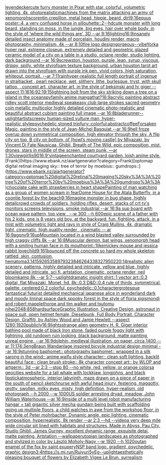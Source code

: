 [leyendecker](https://www.ebank.nz/aiartgenerator?category=leyendecker)[cute furry monster in Pixar with star, colorful, volumetric lighting, 4k, photorealistic](https://www.ebank.nz/aiartgenerator?category=cute%20furry%20monster%20in%20Pixar%20with%20star%2C%20colorful%2C%20volumetric%20lighting%2C%204k%2C%20photorealistic)[machines from the matrix attacking an army of xenomorphs](https://www.ebank.nz/aiartgenerator?category=machines%20from%20the%20matrix%20attacking%20an%20army%20of%20xenomorphs)[corentin crepillon, metal head, hippie, beard, dirt](https://www.ebank.nz/aiartgenerator?category=corentin%20crepillon%2C%20metal%20head%2C%20hippie%2C%20beard%2C%20dirt)[9:16](https://www.ebank.nz/aiartgenerator?category=9%3A16)[equus poster::4, a very confused horse in sillouhette::2](https://www.ebank.nz/aiartgenerator?category=equus%20poster%3A%3A4%2C%20a%20very%20confused%20horse%20in%20sillouhette%3A%3A2)[--hd](https://www.ebank.nz/aiartgenerator?category=--hd)[cute monster with long beard, standing on moss, in the jungle,  big eyes, hair over whole body, in the style of ‘where the wild things are’, 3D --ar 9:16](https://www.ebank.nz/aiartgenerator?category=cute%20monster%20with%20long%20beard%2C%20standing%20on%20moss%2C%20in%20the%20jungle%2C%20%20big%20eyes%2C%20hair%20over%20whole%20body%2C%20in%20the%20style%20of%20%E2%80%98where%20the%20wild%20things%20are%E2%80%99%2C%203D%20--ar%209%3A16)[lighting](https://www.ebank.nz/aiartgenerator?category=lighting)[16:9](https://www.ebank.nz/aiartgenerator?category=16%3A9)[insanely detailed insect anatomy made of porcelain, houdini render, macro photography,  minimalism, 4k --ar 8:10](https://www.ebank.nz/aiartgenerator?category=insanely%20detailed%20insect%20anatomy%20made%20of%20porcelain%2C%20houdini%20render%2C%20macro%20photography%2C%20%20minimalism%2C%204k%20--ar%208%3A10)[fire logo design](https://www.ebank.nz/aiartgenerator?category=fire%20logo%20design)[gorgeous](https://www.ebank.nz/aiartgenerator?category=gorgeous)[--vibe](https://www.ebank.nz/aiartgenerator?category=--vibe)[York](https://www.ebank.nz/aiartgenerator?category=York)[a hyper real, extreme closeup, extremely detailed and geometric glazed ceramic model of a city on a table in a studio, octane render, studio lighting, dark background --ar 16:9](https://www.ebank.nz/aiartgenerator?category=a%20hyper%20real%2C%20extreme%20closeup%2C%20extremely%20detailed%20and%20geometric%20glazed%20ceramic%20model%20of%20a%20city%20on%20a%20table%20in%20a%20studio%2C%20octane%20render%2C%20studio%20lighting%2C%20dark%20background%20--ar%2016%3A9)[screwston. houston, purple, lean, syrup, viscous, drippy, spilly. white styrofoam texture background. urban houston tarot art drawn into the styrofoam with purple ink pen. vivid colors, high saturation, whiteout. portrait. --ar 7:11](https://www.ebank.nz/aiartgenerator?category=screwston.%20houston%2C%20purple%2C%20lean%2C%20syrup%2C%20viscous%2C%20drippy%2C%20spilly.%20white%20styrofoam%20texture%20background.%20urban%20houston%20tarot%20art%20drawn%20into%20the%20styrofoam%20with%20purple%20ink%20pen.%20vivid%20colors%2C%20high%20saturation%2C%20whiteout.%20portrait.%20--ar%207%3A11)[rain](https://www.ebank.nz/aiartgenerator?category=rain)[hyper-realistic full length portrait of ingenue in straitjacket ,  pearl necklace, wet, slithery, lithe, burlesque, tryst, with skull tattoo,  , concept art, character art, in the style of beksinski and hr giger --aspect 11:16](https://www.ebank.nz/aiartgenerator?category=hyper-realistic%20full%20length%20portrait%20of%20ingenue%20in%20straitjacket%20%2C%20%20pearl%20necklace%2C%20wet%2C%20slithery%2C%20lithe%2C%20burlesque%2C%20tryst%2C%20with%20skull%20tattoo%2C%20%20%2C%20concept%20art%2C%20character%20art%2C%20in%20the%20style%20of%20beksinski%20and%20hr%20giger%20--aspect%2011%3A16)[16:9](https://www.ebank.nz/aiartgenerator?category=16%3A9)[2:1](https://www.ebank.nz/aiartgenerator?category=2%3A1)[9:15](https://www.ebank.nz/aiartgenerator?category=9%3A15)[lightning bolt from the sky striking down a tree on a island in the ocean](https://www.ebank.nz/aiartgenerator?category=lightning%20bolt%20from%20the%20sky%20striking%20down%20a%20tree%20on%20a%20island%20in%20the%20ocean)[spyfamily,anime,manga](https://www.ebank.nz/aiartgenerator?category=spyfamily%2Canime%2Cmanga)[that?](https://www.ebank.nz/aiartgenerator?category=that%3F)[16:9](https://www.ebank.nz/aiartgenerator?category=16%3A9)[acrylic painting abstract ridley scott interior medieval speakeasy club large strokes sacred geometry coin metallic multicolor highly detailed cinematic photo-realistic and beautiful abstract cubism painting full image --ar 16:8](https://www.ebank.nz/aiartgenerator?category=acrylic%20painting%20abstract%20ridley%20scott%20interior%20medieval%20speakeasy%20club%20large%20strokes%20sacred%20geometry%20coin%20metallic%20multicolor%20highly%20detailed%20cinematic%20photo-realistic%20and%20beautiful%20abstract%20cubism%20painting%20full%20image%20--ar%2016%3A8)[bladerunner](https://www.ebank.nz/aiartgenerator?category=bladerunner)[--uplight](https://www.ebank.nz/aiartgenerator?category=--uplight)[artists](https://www.ebank.nz/aiartgenerator?category=artists)[creepy human-sized vulture man, hyper-realistic,](https://www.ebank.nz/aiartgenerator?category=creepy%20human-sized%20vulture%20man%2C%20hyper-realistic%2C)[style](https://www.ebank.nz/aiartgenerator?category=style)[psychedelic stoned trip](https://www.ebank.nz/aiartgenerator?category=psychedelic%20stoned%20trip)[fury::colorful:abstract](https://www.ebank.nz/aiartgenerator?category=fury%3A%3Acolorful%3Aabstract)[coffee](https://www.ebank.nz/aiartgenerator?category=coffee)[Forsaken Magic, painting in the style of Jean-Michel Basquiat --ar 16:9](https://www.ebank.nz/aiartgenerator?category=Forsaken%20Magic%2C%20painting%20in%20the%20style%20of%20Jean-Michel%20Basquiat%20--ar%2016%3A9)[hell froze over](https://www.ebank.nz/aiartgenerator?category=hell%20froze%20over)[up down symmetrical composition, high elevator through the sky, A flip city on top, B city on bottom, of [howl’s moving castle] by Miyazaki, by Vincent Di Fate Nausicaa, Ghibli, Breath of The Wild, epic composition, mist, drones, stars in middle of the screen, steam punk, —ar 1:30](https://www.ebank.nz/aiartgenerator?category=up%20down%20symmetrical%20composition%2C%20high%20elevator%20through%20the%20sky%2C%20A%20flip%20city%20on%20top%2C%20B%20city%20on%20bottom%2C%20of%20%5Bhowl%E2%80%99s%20moving%20castle%5D%20by%20Miyazaki%2C%20by%20Vincent%20Di%20Fate%20Nausicaa%2C%20Ghibli%2C%20Breath%20of%20The%20Wild%2C%20epic%20composition%2C%20mist%2C%20drones%2C%20stars%20in%20middle%20of%20the%20screen%2C%20steam%20punk%2C%20%E2%80%94ar%201%3A30)[view](https://www.ebank.nz/aiartgenerator?category=view)[girl](https://www.ebank.nz/aiartgenerator?category=girl)[lis](https://www.ebank.nz/aiartgenerator?category=lis)[90](https://www.ebank.nz/aiartgenerator?category=90)[16:9](https://www.ebank.nz/aiartgenerator?category=16%3A9)[](https://www.ebank.nz/aiartgenerator?category=)['vintage](https://www.ebank.nz/aiartgenerator?category=%27vintage)[enchanted courtyard garden. loish anime style.](https://www.ebank.nz/aiartgenerator?category=enchanted%20courtyard%20garden.%20loish%20anime%20style.)[Frank](https://www.ebank.nz/aiartgenerator?category=Frank)[optomap digital retinal imaging sky:: tree of terror by moebius:: gumdrops::](https://www.ebank.nz/aiartgenerator?category=optomap%20digital%20retinal%20imaging%20sky%3A%3A%20tree%20of%20terror%20by%20moebius%3A%3A%20gumdrops%3A%3A)[chocolate cake with strawberries in heart shape](https://www.ebank.nz/aiartgenerator?category=chocolate%20cake%20with%20strawberries%20in%20heart%20shape)[Painting of man watching as a group of women scream in fear](https://www.ebank.nz/aiartgenerator?category=Painting%20of%20man%20watching%20as%20a%20group%20of%20women%20scream%20in%20fear)[Dome House for the Atala Butterfly, in a coontie forest by the beach](https://www.ebank.nz/aiartgenerator?category=Dome%20House%20for%20the%20Atala%20Butterfly%2C%20in%20a%20coontie%20forest%20by%20the%20beach)[9:16](https://www.ebank.nz/aiartgenerator?category=9%3A16)[imagine monster in bug shape, highly detail](https://www.ebank.nz/aiartgenerator?category=imagine%20monster%20in%20bug%20shape%2C%20highly%20detail)[crowd crowds of soldiers, holding rifles, desert, stacks of crt tv's monitors screens televisions, smoke industrial --ar 16:9](https://www.ebank.nz/aiartgenerator?category=crowd%20crowds%20of%20soldiers%2C%20holding%20rifles%2C%20desert%2C%20stacks%20of%20crt%20tv%27s%20monitors%20screens%20televisions%2C%20smoke%20industrial%20--ar%2016%3A9)[a sup board with ocean wave pattern, top view , --w 300 --h 600](https://www.ebank.nz/aiartgenerator?category=a%20sup%20board%20with%20ocean%20wave%20pattern%2C%20top%20view%20%2C%20--w%20300%20--h%20600)[epic scene of a father with his 2 kids. one is 8 years old boy.   at the backyard. fun. fightiing. attack. in a mist with volumetric light and rays in style of Craig Mullins, 4k, dramatic light, cinematic, high quality render , cinematic -- ar 16:9](https://www.ebank.nz/aiartgenerator?category=epic%20scene%20of%20a%20father%20with%20his%202%20kids.%20one%20is%208%20years%20old%20boy.%20%20%20at%20the%20backyard.%20fun.%20fightiing.%20attack.%20in%20a%20mist%20with%20volumetric%20light%20and%20rays%20in%20style%20of%20Craig%20Mullins%2C%204k%2C%20dramatic%20light%2C%20cinematic%2C%20high%20quality%20render%20%2C%20cinematic%20--%20ar%2016%3A9)[agony](https://www.ebank.nz/aiartgenerator?category=agony)[9:16](https://www.ebank.nz/aiartgenerator?category=9%3A16)[up](https://www.ebank.nz/aiartgenerator?category=up)[Mountain located in a wind blasted valley surrounded by high craggy cliffs 8k --ar 16:8](https://www.ebank.nz/aiartgenerator?category=Mountain%20located%20in%20a%20wind%20blasted%20valley%20surrounded%20by%20high%20craggy%20cliffs%208k%20--ar%2016%3A8)[Muscular demon, bat wings, xenomorph head with a smiling human face in its mouth](https://www.ebank.nz/aiartgenerator?category=Muscular%20demon%2C%20bat%20wings%2C%20xenomorph%20head%20with%20a%20smiling%20human%20face%20in%20its%20mouth)[print::1](https://www.ebank.nz/aiartgenerator?category=print%3A%3A1)[like](https://www.ebank.nz/aiartgenerator?category=like)[mickey mouse and jessica rabbit lovechild](https://www.ebank.nz/aiartgenerator?category=mickey%20mouse%20and%20jessica%20rabbit%20lovechild)[9:16](https://www.ebank.nz/aiartgenerator?category=9%3A16)[1](https://www.ebank.nz/aiartgenerator?category=1)[bounced off the concrete so hard my whole skeleton rattled, skin, contusion, hematoma](https://www.ebank.nz/aiartgenerator?category=bounced%20off%20the%20concrete%20so%20hard%20my%20whole%20skeleton%20rattled%2C%20skin%2C%20contusion%2C%20hematoma)[3.141592653589793238462643383279502](https://www.ebank.nz/aiartgenerator?category=3.141592653589793238462643383279502)[20:14](https://www.ebank.nz/aiartgenerator?category=20%3A14)[realistic alien scenery, patterns, highly detailed and intricate, yellow and blue, highly detailed and intricate, sci fi, artstation, cinematic, octane render, neil bloomkamp 8k --ar 5:7](https://www.ebank.nz/aiartgenerator?category=realistic%20alien%20scenery%2C%20patterns%2C%20highly%20detailed%20and%20intricate%2C%20yellow%20and%20blue%2C%20highly%20detailed%20and%20intricate%2C%20sci%20fi%2C%20artstation%2C%20cinematic%2C%20octane%20render%2C%20neil%20bloomkamp%208k%20--ar%205%3A7)[--uplight](https://www.ebank.nz/aiartgenerator?category=--uplight)[dramatic insight shirt::1 vector art::0.3 digital, flat Miyazaki, Monet, hd, 8k::0.3 D&D::0.4 rule of thirds, symmetrical, palette, centered:0.2 colorful, psychedelic::0.1](https://www.ebank.nz/aiartgenerator?category=dramatic%20insight%20shirt%3A%3A1%20vector%20art%3A%3A0.3%20digital%2C%20flat%20Miyazaki%2C%20Monet%2C%20hd%2C%208k%3A%3A0.3%20D%26D%3A%3A0.4%20rule%20of%20thirds%2C%20symmetrical%2C%20palette%2C%20centered%3A0.2%20colorful%2C%20psychedelic%3A%3A0.1)[character](https://www.ebank.nz/aiartgenerator?category=character)[grotesque fantastical futurist detailed mechanical japanese alice in wonderland dark and moody liminal space dark spooky forest in the style of floria sigismondi and robert mapplethorpe and tim walker and tsutomu nihei](https://www.ebank.nz/aiartgenerator?category=grotesque%20fantastical%20futurist%20detailed%20mechanical%20japanese%20alice%20in%20wonderland%20dark%20and%20moody%20liminal%20space%20dark%20spooky%20forest%20in%20the%20style%20of%20floria%20sigismondi%20and%20robert%20mapplethorpe%20and%20tim%20walker%20and%20tsutomu%20nihei)[2048:858](https://www.ebank.nz/aiartgenerator?category=2048%3A858)[hardsurface](https://www.ebank.nz/aiartgenerator?category=hardsurface)[Graphic Illustration, Creative Design, astronaut in space suit, open helmet female, Dieselpunk, Full Body Portrait, Character Design, Graffiti, by Ashley Wood and Jamie Hewlett --aspect 1280:1920](https://www.ebank.nz/aiartgenerator?category=Graphic%20Illustration%2C%20Creative%20Design%2C%20astronaut%20in%20space%20suit%2C%20open%20helmet%20female%2C%20Dieselpunk%2C%20Full%20Body%20Portrait%2C%20Character%20Design%2C%20Graffiti%2C%20by%20Ashley%20Wood%20and%20Jamie%20Hewlett%20--aspect%201280%3A1920)[publicly](https://www.ebank.nz/aiartgenerator?category=publicly)[16:9](https://www.ebank.nz/aiartgenerator?category=16%3A9)[lights](https://www.ebank.nz/aiartgenerator?category=lights)[strange alien geometry H. R. Giger interior bathing pool made of black Iron stone, faded purple foggy light with lightning, old rundown ruin looking, black background, matte painting, unreal engine, --ar 16:9](https://www.ebank.nz/aiartgenerator?category=strange%20alien%20geometry%20H.%20R.%20Giger%20interior%20bathing%20pool%20made%20of%20black%20Iron%20stone%2C%20faded%20purple%20foggy%20light%20with%20lightning%2C%20old%20rundown%20ruin%20looking%2C%20black%20background%2C%20matte%20painting%2C%20unreal%20engine%2C%20--ar%2016%3A9)[dolphin, medieval illustration, on paper, circa 1400 --ar 11:17](https://www.ebank.nz/aiartgenerator?category=dolphin%2C%20medieval%20illustration%2C%20on%20paper%2C%20circa%201400%20--ar%2011%3A17)[4:3](https://www.ebank.nz/aiartgenerator?category=4%3A3)[eng](https://www.ebank.nz/aiartgenerator?category=eng)[Braun Wandanlage inspired bicycle industrial design minimal --ar 16:9](https://www.ebank.nz/aiartgenerator?category=Braun%20Wandanlage%20inspired%20bicycle%20industrial%20design%20minimal%20--ar%2016%3A9)[stunning baphomet:: photography baphomet:: wrapped in a silk sarong in the wind:: anime waifu style character:: clean soft lighting, backlit beautiful face:: clean brush stroke:: 8k character concept art:: by WLOP and artgerm:: 3d --ar 2:3 --stop 80 --no white, red, yellow, or orange colors](https://www.ebank.nz/aiartgenerator?category=stunning%20baphomet%3A%3A%20photography%20baphomet%3A%3A%20wrapped%20in%20a%20silk%20sarong%20in%20the%20wind%3A%3A%20anime%20waifu%20style%20character%3A%3A%20clean%20soft%20lighting%2C%20backlit%20beautiful%20face%3A%3A%20clean%20brush%20stroke%3A%3A%208k%20character%20concept%20art%3A%3A%20by%20WLOP%20and%20artgerm%3A%3A%203d%20--ar%202%3A3%20--stop%2080%20--no%20white%2C%20red%2C%20yellow%2C%20or%20orange%20colors)[a geocities website for a tall whale with lockkjaw, longjohns, and black lipstick](https://www.ebank.nz/aiartgenerator?category=a%20geocities%20website%20for%20a%20tall%20whale%20with%20lockkjaw%2C%20longjohns%2C%20and%20black%20lipstick)[atmospheric, interior labyrinth, maze drawn on a piece of paper in the south of pencil sketch](https://www.ebank.nz/aiartgenerator?category=atmospheric%2C%20interior%20labyrinth%2C%20maze%20drawn%20on%20a%20piece%20of%20paper%20in%20the%20south%20of%20pencil%20sketch)[nurse with awful head injury, festering, maggotty, grotty, swollen, milky eyes, misty, high definition, hyper-realism, old photograph --h 2000 --w 1000](https://www.ebank.nz/aiartgenerator?category=nurse%20with%20awful%20head%20injury%2C%20festering%2C%20maggotty%2C%20grotty%2C%20swollen%2C%20milky%20eyes%2C%20misty%2C%20high%20definition%2C%20hyper-realism%2C%20old%20photograph%20--h%202000%20--w%201000)[US soldier arresting dryad, meadow, John William Waterhouse --ar 16:9](https://www.ebank.nz/aiartgenerator?category=US%20soldier%20arresting%20dryad%2C%20meadow%2C%20John%20William%20Waterhouse%20--ar%2016%3A9)[inside of a multi level robot manufacturing hangar + tall gigantic silver mecha gundam being built with scaffolding going up multiple floors, a child watches in awe from the workshop floor, in the style of Peter mohrbacher, Dynamic angle, epic lighting, cinematic composition, hyperrealistic, 8k render --ar 2:3 --hd --video](https://www.ebank.nz/aiartgenerator?category=inside%20of%20a%20multi%20level%20robot%20manufacturing%20hangar%20%2B%20tall%20gigantic%20silver%20mecha%20gundam%20being%20built%20with%20scaffolding%20going%20up%20multiple%20floors%2C%20a%20child%20watches%20in%20awe%20from%20the%20workshop%20floor%2C%20in%20the%20style%20of%20Peter%20mohrbacher%2C%20Dynamic%20angle%2C%20epic%20lighting%2C%20cinematic%20composition%2C%20hyperrealistic%2C%208k%20render%20--ar%202%3A3%20--hd%20--video)[a very deep mile wide circular pit lined with habitats and structures, Made in Abyss, Pau City, Studio Ghibli, James Gurney, excellent dynamic range, exquisite detai, matte painting, Artstation --wallpaper](https://www.ebank.nz/aiartgenerator?category=a%20very%20deep%20mile%20wide%20circular%20pit%20lined%20with%20habitats%20and%20structures%2C%20Made%20in%20Abyss%2C%20Pau%20City%2C%20Studio%20Ghibli%2C%20James%20Gurney%2C%20excellent%20dynamic%20range%2C%20exquisite%20detai%2C%20matte%20painting%2C%20Artstation%20--wallpaper)[utopian landscapes as photographed and stylized in color by László Moholy-Nagy --w 1920 --h 1020](https://www.ebank.nz/aiartgenerator?category=utopian%20landscapes%20as%20photographed%20and%20stylized%20in%20color%20by%20L%C3%A1szl%C3%B3%20Moholy-Nagy%20--w%201920%20--h%201020)[out](https://www.ebank.nz/aiartgenerator?category=out)[an enamel of the fox by saint exupery](https://www.ebank.nz/aiartgenerator?category=an%20enamel%20of%20the%20fox%20by%20saint%20exupery)[NSP band logo, gradient, psychedelic, graphic design](https://www.ebank.nz/aiartgenerator?category=NSP%20band%20logo%2C%20gradient%2C%20psychedelic%2C%20graphic%20design)[3:4](https://www.ebank.nz/aiartgenerator?category=3%3A4)[<https://s.mj.run/Ruiyuri5yEg>](https://www.ebank.nz/aiartgenerator?category=%3Chttps%3A//s.mj.run/Ruiyuri5yEg%3E)[--uplight](https://www.ebank.nz/aiartgenerator?category=--uplight)[aesthetically pleasing bouquet of flowers by Elizabeth Vigee Le Brun, surrealism](https://www.ebank.nz/aiartgenerator?category=aesthetically%20pleasing%20bouquet%20of%20flowers%20by%20Elizabeth%20Vigee%20Le%20Brun%2C%20surrealism)